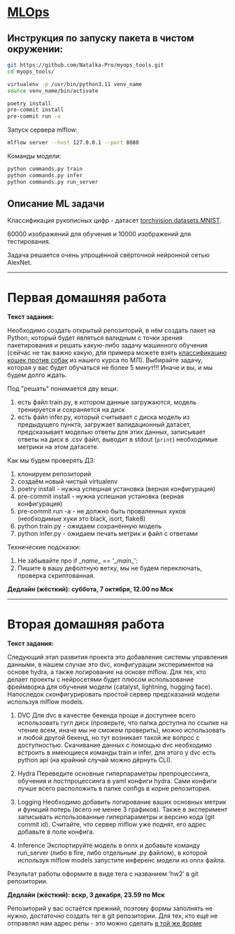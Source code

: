 # [MLOps](https://github.com/girafe-ai/mlops)

## Инструкция по запуску пакета в чистом окружении:
```bash
git https://github.com/Natalka-Pro/myops_tools.git
cd myops_tools/
```

```bash
virtualenv -p /usr/bin/python3.11 venv_name
source venv_name/bin/activate
```

```bash
poetry install
pre-commit install
pre-commit run -a
```

Запуск сервера mlflow:
```bash
mlflow server --host 127.0.0.1 --port 8080
```

Команды модели:
```bash
python commands.py train
python commands.py infer
python commands.py run_server
```

## Описание ML задачи
Классификация рукописных цифр - датасет [torchvision.datasets.MNIST](https://pytorch.org/vision/main/generated/torchvision.datasets.MNIST.html).

60000 изображений для обучения и 10000 изображений для тестирования.

Задача решается очень упрощённой свёрточной нейронной сетью AlexNet.

---
# Первая домашняя работа
**Текст задания:**

Необходимо создать открытый репозиторий, в нём создать пакет на Python, который будет являться валидным с точки зрения пакетирования и решать какую-либо задачу машинного обучения (сейчас не так важно какую, для примера можете взять [классификацию кошек против собак](https://github.com/girafe-ai/ml-course/blob/master/week0_10_cnn/week10_cnn_seminar.ipynb) из нашего курса по МЛ). Выбирайте задачу, которая у вас будет обучаться не более 5 минут!!! Иначе и вы, и мы будем долго ждать.

Под "решать" понимается дву вещи:
1. есть файл train.py, в котором данные загружаются, модель тренируется и сохраняется на диск
2. есть файл infer.py, который считывает с диска модель из предыдущего пункта, загружает валидационный датасет, предсказывает моделью ответы для этих данных, записывает ответы на диск в .csv файл, выводит в stdout (`print`) необходимые метрики на этом датасете.

Как мы будем проверять ДЗ:
1. клонируем репозиторий
2. создаём новый чистый virtualenv
3. poetry install - нужна успешная установка (верная конфигурация)
4. pre-commit install - нужна успешная установка (верная конфигурация)
5. pre-commit run -a - не должно быть проваленных хуков (необходимые хуки это black, isort, flake8)
6. python train.py - ожидаем сохранённую модель
7. python infer.py - ожидаем печать метрик и файл с ответами

Технические подсказки:
1. Не забывайте про if \__name__ == '\__main__':
2. Пишите в вашу дефолтную ветку, мы не будем переключать, проверка скриптованная.

**Дедлайн (жёсткий): суббота, 7 октября, 12.00 по Мск**


---
# Вторая домашняя работа
**Текст задания:**

Следующий этап развития проекта это добавление системы управления данными, в нашем случае это dvc, конфигурации экспериментов на основе hydra, а также логирование на основе mlflow. Для тех, кто делает проекты с нейросетями будет плюсом использование фреймворка для обучения модели (catalyst, lightning, hugging face). Напоследок сконфигурировать простой сервер предсказаний модели используя mlflow models.

1. DVC
Для dvc в качестве бекенда проще и доступнее всего использовать гугл диск (проверьте, что папка доступна по ссылке на чтение всем, иначе мы не сможем проверить), можно использовать и любой другой бекенд, но тут возникает такой же вопрос с доступностью.
Скачивание данных с помощью dvc необходимо встроить в имеющиеся команды train и infer, для этого у dvc есть python api (на крайний случай можно дёрнуть CLI).

2. Hydra
Переведите основные гиперпараметры препроцессинга, обучения и постпроцессинга в yaml конфиги hydra. Сами конфиги лучше всего расположить в папке configs в корне репозитория.

3. Logging
Необходимо добавить логирование ваших основных метрик и функций потерь (всего не менее 3 графиков). Также в эксперимент записывать использованные гиперпараметры и версию кода (git commit id). Считайте, что сервер mlflow уже поднят, его адрес добавьте в поле конфига.

4. Inference
Экспортируйте модель в onnx и добавьте команду run_server (либо в fire, либо отдельным .py файлом), в которой используя mlflow models запустите инференс модели из onnx файла.

Результат работы оформите в виде тега с названием ‘hw2’ в git репозитории.

**Дедлайн (жёсткий): вскр, 3 декабря, 23.59 по Мск**

Репозиторий у вас остаётся прежний, поэтому формы заполнять не нужно, достаточно создать тег в git репозитории. Для тех, кто ещё не отправлял нам адрес репы - это можно сделать [в той же форме](https://docs.google.com/forms/d/e/1FAIpQLSfLlurK3Z3KQNnobvvKD8ObZ5NVdaiwf57jaVVHnHoautivpw/viewform?usp=sf_link)
